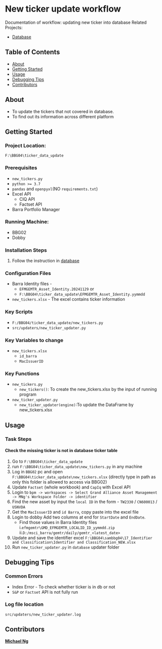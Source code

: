 # New ticker update workflow

Documentation of workflow: updating new ticker into database
Related Projects:
+ [Database](https://github.com/changwookshimgaam/database.git)

## Table of Contents
+ [About](#about)
+ [Getting Started](#getting_started)
+ [Usage](#usage)
+ [Debugging Tips](#debugging_tips)
+ [Contributors](#contributors)

## About <a name = "about"></a>
  - To update the tickers that not covered in database.
  - To find out its information across different platform

## Getting Started <a name = "getting_started"></a>

### Project Location: 
`F:\BBG04\ticker_data_update`

### Prerequisites
- `new_tickers.py`
- `python >= 3.7`
- `pandas` and `openpyxl`(NO `requirements.txt`) 
- Excel API 
  - CIQ API
  - Factset API
- Barra Portfolio Manager

### Running Machine: 
- BBG02
- Dobby

### Installation Steps
1. Follow the instruction in [database](https://github.com/changwookshimgaam/database.git)

### Configuration Files
- Barra Identity files - 
  - `EFMGEMTR_Asset_Identity.20241129` or
  - `F:\BBG04\ticker_data_update\EFMGEMTR_Asset_Identity.yymmdd`
- `new_tickers.xlsx` - The excel contains ticker information

### Key Scripts
  - `F:/BBG04/ticker_data_update/new_tickers.py`
  - `src/updaters/new_ticker_updater.py`

### Key Variables to change
- `new_tickers.xlsx`
  - `id_barra`
  - `MacIssuerID`

### Key Functions
- `new_tickers.py`
  - `new_tickers()`: To create the new_tickers.xlsx by the input of running program
- `new_ticker_updater.py`
  - `new_ticker_updater(engine)`:To update the DataFrame by new_tickers.xlsx

## Usage <a name = "usage"></a>
### Task Steps

#### Check the missing ticker is not in database ticker table
1. Go to `F:\BBG04\ticker_data_update`
2. run `F:\BBG04\ticker_data_update\new_tickers.py` in any machine
3. Log in `BBG02` pc and open `F:\BBG04\ticker_data_update\new_tickers.xlsx` (directly type in path as only this folder is allowed to access via BBG02)
4. Update `Factset` (whole workbook) and `CapIq` with Excel API
5. Login to `bpm -> workspaces -> Select Grand Alliance Asset Management -> MNg's Workspace Folder -> identifier`
6. Find the new asset by input the `local ID` in the form - `TW2330` / `CN600013` / `USNVDA`
7. Get the `MacIssuerID` and `id Barra`, copy paste into the excel file
8. Login to dobby Add two columns at end for `StartDate` and `EndDate`.
   - Find those values in Barra Identity files 
   i.`efmgemtr\GMD_EFMGEMTR_LOCALID_ID_yymmdd.zip`
   ii.`D:/msci_barra/gemtr/daily/gemtr_<latest_date>`
9. Update and save the identifier excel
   `F:\BBG04\sambbg04\17_Identifier and Classification\Identifier and Classification_NEW.xlsx`
10. Run `new_ticker_updater.py` in `database` updater folder

## Debugging Tips <a name = "debugging_tips"></a>
### Common Errors
- Index Error - To check whether ticker is in db or not
- `S&P` or `Factset` API is not fully run
### Log file location
`src/updaters/new_ticker_updater.log`

## Contributors<a name = "contributors"></a>
[**Michael Ng**](mailto:mikeng@gaamhk.com)